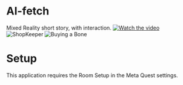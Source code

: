 # AI-fetch
Mixed Reality short story, with interaction.
[![Watch the video](https://i9.ytimg.com/vi_webp/sCh5ypuUVms/mq2.webp?sqp=CKTvzKsG-oaymwEmCMACELQB8quKqQMa8AEB-AH-CYAC0AWKAgwIABABGGIgYihiMA8=&rs=AOn4CLA-AU2kddrAs-HDSZSpUSdcK13J6w)]([https://youtu.be/vt5fpE0bzSY](https://youtu.be/sCh5ypuUVms))
![ShopKeeper](https://github.com/zibodsun/AI-fetch/assets/147525423/6667f053-62c6-464c-9c35-21ce24dd5917)
![Buying a Bone](https://github.com/zibodsun/AI-fetch/assets/147525423/54ad3b29-2ad8-411a-9d5b-2f68c2171da2)
# Setup
This application requires the Room Setup in the Meta Quest settings.


